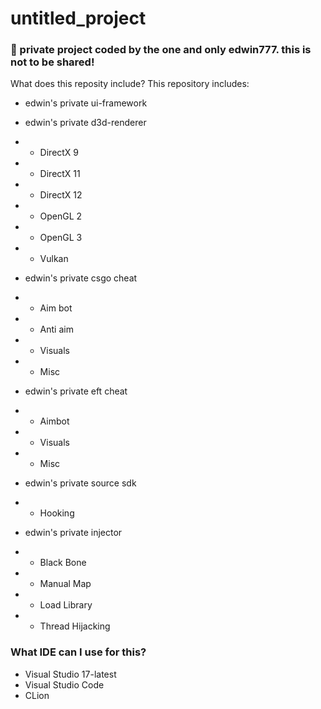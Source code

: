 # untitled_project
### 💜 private project coded by the one and only edwin777. this is not to be shared!
What does this reposity include? This repository includes:
- edwin's private ui-framework

- edwin's private d3d-renderer
- - DirectX 9
- - DirectX 11
- - DirectX 12
- - OpenGL 2
- - OpenGL 3
- - Vulkan

- edwin's private csgo cheat
- - Aim bot
- - Anti aim
- - Visuals
- - Misc

- edwin's private eft cheat
- - Aimbot
- - Visuals
- - Misc

- edwin's private source sdk
- - Hooking

- edwin's private injector
- - Black Bone 
- - Manual Map
- - Load Library
- - Thread Hijacking

### What IDE can I use for this?
- Visual Studio 17-latest
- Visual Studio Code
- CLion

